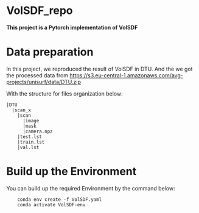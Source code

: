 # VolSDF_repo

**This project is a Pytorch implementation of VolSDF**

# Data preparation
In this project, we reproduced the result of VolSDF in DTU. And the we got the processed data from https://s3.eu-central-1.amazonaws.com/avg-projects/unisurf/data/DTU.zip

With the structure for files organization below:

    |DTU
      |scan_x
        |scan
          |image
          |mask
          |camera.npz
        |test.lst
        |train.lst
        |val.lst
# Build up the Environment
You can build up the required Environment by the command below:

        conda env create -f VolSDF.yaml
        conda activate VolSDF-env
        
        

